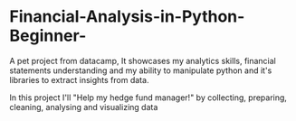 # Financial-Analysis-in-Python-Beginner-
A pet project from datacamp, It showcases my analytics skills, financial statements understanding and my ability to manipulate python and it's libraries to extract insights from data.

In this project I'll "Help my hedge fund manager!" by collecting, preparing, cleaning, analysing and visualizing data 

